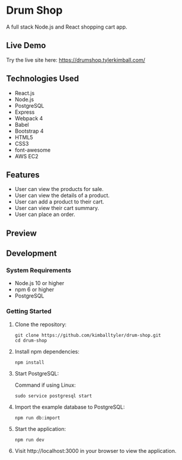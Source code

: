 # Drum Shop
A full stack Node.js and React shopping cart app.

## Live Demo

Try the live site here: https://drumshop.tylerkimball.com/

## Technologies Used

- React.js
- Node.js
- PostgreSQL
- Express
- Webpack 4
- Babel
- Bootstrap 4
- HTML5
- CSS3
- font-awesome
- AWS EC2

## Features

- User can view the products for sale.
- User can view the details of a product.
- User can add a product to their cart.
- User can view their cart summary.
- User can place an order.

## Preview


## Development

### System Requirements

- Node.js 10 or higher
- npm 6 or higher
- PostgreSQL

### Getting Started

1. Clone the repository:
    ```shell
    git clone https://github.com/kimballtyler/drum-shop.git
    cd drum-shop
    ```
2. Install npm dependencies:
    ```shell
    npm install
    ```
3. Start PostgreSQL:

   Command if using Linux:
    ```shell
    sudo service postgresql start
    ```
4. Import the example database to PostgreSQL:
    ```shell
    npm run db:import
    ```
5. Start the application:
    ```shell
    npm run dev
    ```
6. Visit http://localhost:3000 in your browser to view the application.
